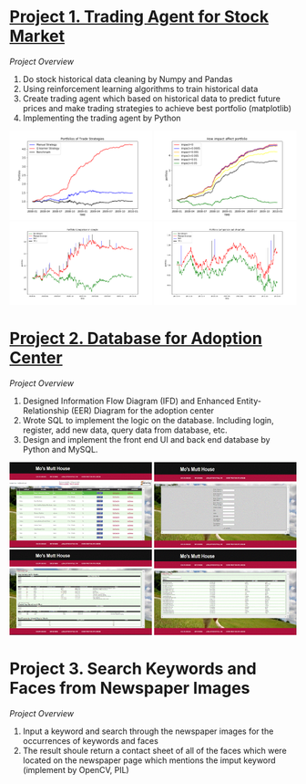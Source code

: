 # [Project 1. Trading Agent for Stock Market](https://github.gatech.edu/whuang98/ML4T/tree/master/ML4T_2020Spring/strategy_evaluation)
*Project Overview*
1. Do stock historical data cleaning by Numpy and Pandas
2. Using reinforcement learning algorithms to train historical data 
3. Create trading agent which based on historical data to predict future prices and make trading strategies to achieve best portfolio (matplotlib)
4. Implementing the trading agent by Python


<img src="./project_images/Experiment1.png" width="250"/> <img src="./project_images/Experiment2.png" width="250"/>
<img src="./project_images/Portfolio Comparison in-sample.png" width="250"/> <img src="./project_images/Portfolio Comparison out-of-sample.png" width="250"/>


# [Project 2. Database for Adoption Center](https://github.gatech.edu/whuang98/ML4T/tree/master/ML4T_2020Spring/strategy_evaluation)
*Project Overview*
1. Designed Information Flow Diagram (IFD) and Enhanced Entity-Relationship (EER) Diagram for the adoption center
2. Wrote SQL to implement the logic on the database. Including login, register, add new data, query data from database, etc.
3. Design and implement the front end UI and back end database by Python and MySQL.


<img src="./project_images/dashboard.GIF" width="250" height="150"/> <img src="./project_images/add.GIF" width="250" height="150"/>
<img src="./project_images/report1.GIF" width="250" height="150"/> <img src="./project_images/report2.GIF" width="250" height="150"/>


# Project 3. Search Keywords and Faces from Newspaper Images
*Project Overview*
1. Input a keyword and search through the newspaper images for the occurrences of keywords and faces
2. The result shoule return a contact sheet of all of the faces which were located on the newspaper page which mentions the imput keyword (implement by OpenCV, PIL)

